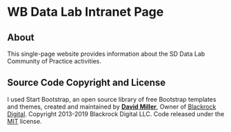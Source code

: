 # WB Data Lab Intranet Page

## About
This single-page website provides information about the SD Data Lab Community of Practice activities. 

## Source Code Copyright and License
I used Start Bootstrap, an open source library of free Bootstrap templates and themes, created and maintained by **[David Miller](http://davidmiller.io/)**, Owner of [Blackrock Digital](http://blackrockdigital.io/). Copyright 2013-2019 Blackrock Digital LLC. Code released under the [MIT](https://github.com/BlackrockDigital/startbootstrap-freelancer/blob/gh-pages/LICENSE) license.
